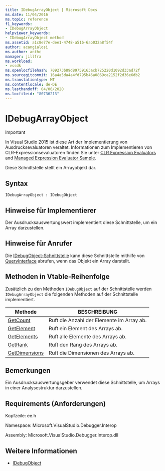 ```yaml
---
title: IDebugArrayObject | Microsoft Docs
ms.date: 11/04/2016
ms.topic: reference
f1_keywords:
- IDebugArrayObject
helpviewer_keywords:
- IDebugArrayObject method
ms.assetid: a1c8e77e-dee1-4748-a516-6ab032a8f54f
author: acangialosi
ms.author: anthc
manager: jillfra
ms.workload:
- vssdk
ms.openlocfilehash: 709273b89d89759163acb725220d1092d33ad72f
ms.sourcegitcommit: 16a4a5da4a4fd795b46a0869ca2152f2d36e6db2
ms.translationtype: MT
ms.contentlocale: de-DE
ms.lasthandoff: 04/06/2020
ms.locfileid: "80736213"
---
```

# <a name="idebugarrayobject"></a>IDebugArrayObject
> [!IMPORTANT]
> In Visual Studio 2015 ist diese Art der Implementierung von Ausdrucksevaluatoren veraltet. Informationen zum Implementieren von CLR-Expressionsevaluatoren finden Sie unter [CLR Expression Evaluators](https://github.com/Microsoft/ConcordExtensibilitySamples/wiki/CLR-Expression-Evaluators) and [Managed Expression Evaluator Sample](https://github.com/Microsoft/ConcordExtensibilitySamples/wiki/Managed-Expression-Evaluator-Sample).

 Diese Schnittstelle stellt ein Arrayobjekt dar.

## <a name="syntax"></a>Syntax

```
IDebugArrayObject : IDebugObject
```

## <a name="notes-for-implementers"></a>Hinweise für Implementierer
 Der Ausdrucksauswertungswert implementiert diese Schnittstelle, um ein Array darzustellen.

## <a name="notes-for-callers"></a>Hinweise für Anrufer
 Die [IDebugObject-Schnittstelle](../../../extensibility/debugger/reference/idebugobject.md) kann diese Schnittstelle mithilfe von [QueryInterface](/cpp/atl/queryinterface) abrufen, wenn das Objekt ein Array darstellt.

## <a name="methods-in-vtable-order"></a>Methoden in Vtable-Reihenfolge
 Zusätzlich zu den Methoden `IDebugObject` auf der Schnittstelle werden `IDebugArrayObject` die folgenden Methoden auf der Schnittstelle implementiert.

|Methode|BESCHREIBUNG|
|------------|-----------------|
|[GetCount](../../../extensibility/debugger/reference/idebugarrayobject-getcount.md)|Ruft die Anzahl der Elemente im Array ab.|
|[GetElement](../../../extensibility/debugger/reference/idebugarrayobject-getelement.md)|Ruft ein Element des Arrays ab.|
|[GetElements](../../../extensibility/debugger/reference/idebugarrayobject-getelements.md)|Ruft alle Elemente des Arrays ab.|
|[GetRank](../../../extensibility/debugger/reference/idebugarrayobject-getrank.md)|Ruft den Rang des Arrays ab.|
|[GetDimensions](../../../extensibility/debugger/reference/idebugarrayobject-getdimensions.md)|Ruft die Dimensionen des Arrays ab.|

## <a name="remarks"></a>Bemerkungen
 Ein Ausdrucksauswertungsgeber verwendet diese Schnittstelle, um Arrays in einer Analysestruktur darzustellen.

## <a name="requirements"></a>Requirements (Anforderungen)
 Kopfzeile: ee.h

 Namespace: Microsoft.VisualStudio.Debugger.Interop

 Assembly: Microsoft.VisualStudio.Debugger.Interop.dll

## <a name="see-also"></a>Weitere Informationen
- [IDebugObject](../../../extensibility/debugger/reference/idebugobject.md)
